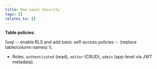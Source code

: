 ```yaml
---
title: Row Level Security
tags: []
relates_to: []
---
```


**Table policies**:

\\\sql
-- enable RLS and add basic self-access policies
-- (replace table/column names)
\\\

 * Roles: `authenticated` (read), `editor` (CRUD), `admin` (app-level via JWT metadata).